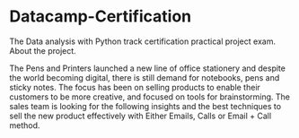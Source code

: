 # Datacamp-Certification
The Data analysis with Python track certification practical project exam.
About the project.

The Pens and Printers launched a new line of office stationery and despite the world becoming digital, 
there is still demand for notebooks, pens and sticky notes. The focus has been on selling products to enable their customers to be more creative, and focused on tools for brainstorming.
The sales team is looking for the following insights and the best techniques to sell the new product effectively with Either Emails, Calls or Email + Call method.
